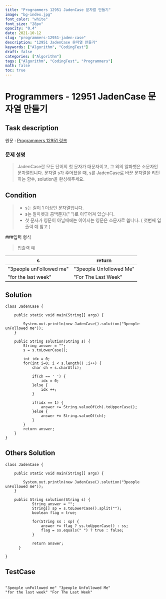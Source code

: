 ```yaml
---
title: "Programmers 12951 JadenCase 문자열 만들기"
image: "bg-index.jpg"
font_color: "white"
font_size: "28px"
opacity: "0.4"
date: 2021-10-12
slug: "programmers-12951-jaden-case"
description: "12951 JadenCase 문자열 만들기"
keywords: ["Algorithm", "CodingTest"]
draft: false
categories: ["Algorithm"]
tags: ["Algorithm", "CodingTest", "Programmers"]
math: false
toc: true
---
```


# Programmers - 12951 JadenCase 문자열 만들기

## Task description

원문 : <a href="https://programmers.co.kr/learn/courses/30/lessons/12951">Programmers 12951 링크</a>

### 문제 설명

> JadenCase란 모든 단어의 첫 문자가 대문자이고, 그 외의 알파벳은 소문자인 문자열입니다. 문자열 s가 주어졌을 때, s를 JadenCase로 바꾼 문자열을 리턴하는 함수, solution을 완성해주세요.





## Condition
>- s는 길이 1 이상인 문자열입니다.
>- s는 알파벳과 공백문자(" ")로 이루어져 있습니다.
>- 첫 문자가 영문이 아닐때에는 이어지는 영문은 소문자로 씁니다. ( 첫번째 입출력 예 참고 )

###입력 형식
>입출력 예


s	| return
---|----
"3people unFollowed me"	|"3people Unfollowed Me"
"for the last week"	|"For The Last Week"

## Solution 

```
class JadenCase {
	
	public static void main(String[] args) {
		
		System.out.println(new JadenCase().solution("3people unFollowed me"));
	}
	
	public String solution(String s) {
        String answer = "";
        s = s.toLowerCase();
        
        int idx = 0;
        for(int i=0; i < s.length() ;i++) {
        	char ch = s.charAt(i);
        	
        	if(ch == ' ') {
        		idx = 0;
        	}else {
        		idx ++;
        	}
        	
        	if(idx == 1) {
        		answer += String.valueOf(ch).toUpperCase();
        	}else {
        		answer += String.valueOf(ch);
        	}
        }
        return answer;
    }
}

```



## Others Solution 
```
class JadenCase {
	
	public static void main(String[] args) {
		
		System.out.println(new JadenCase().solution("3people unFollowed me"));
	}
	
	public String solution(String s) {
	        String answer = "";
	        String[] sp = s.toLowerCase().split("");
	        boolean flag = true;

	        for(String ss : sp) {
	            answer += flag ? ss.toUpperCase() : ss;
	            flag = ss.equals(" ") ? true : false;
	        }

	        return answer;
	  }

}

```

## TestCase
```

"3people unFollowed me"	"3people Unfollowed Me"
"for the last week"	"For The Last Week"

```
